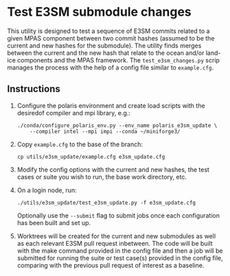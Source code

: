# Test E3SM submodule changes

This utility is designed to test a sequence of E3SM commits related to a given
MPAS component between two commit hashes (assumed to be the current and new
hashes for the submodule).  The utility finds merges between the current and
the new hash that relate to the ocean and/or land-ice components and the MPAS
framework.  The `test_e3sm_changes.py` scrip manages the process with the
help of a config file similar to `example.cfg`.

## Instructions

1. Configure the polaris environment and create load scripts with the desiredof
   compiler and mpi library, e.g.:
   ```shell
   ./conda/configure_polaris_env.py --env_name polaris_e3sm_update \
       --compiler intel --mpi impi --conda ~/miniforge3/
   ```

2. Copy `example.cfg` to the base of the branch:
   ```shell
   cp utils/e3sm_update/example.cfg e3sm_update.cfg
   ```

3. Modify the config options with the current and new hashes, the test cases
   or suite you wish to run, the base work directory, etc.

4. On a login node, run:
   ```shell
   ./utils/e3sm_update/test_e3sm_update.py -f e3sm_update.cfg
   ```
   Optionally use the `--submit` flag to submit jobs once each configuration
   has been built and set up.

5. Worktrees will be created for the current and new submodules as well as
   each relevant E3SM pull request inbetween.  The code will be built with the
   make command provided in the config file and then a job will be submitted
   for running the suite or test case(s) provided in the config file, comparing
   with the previous pull request of interest as a baseline.
